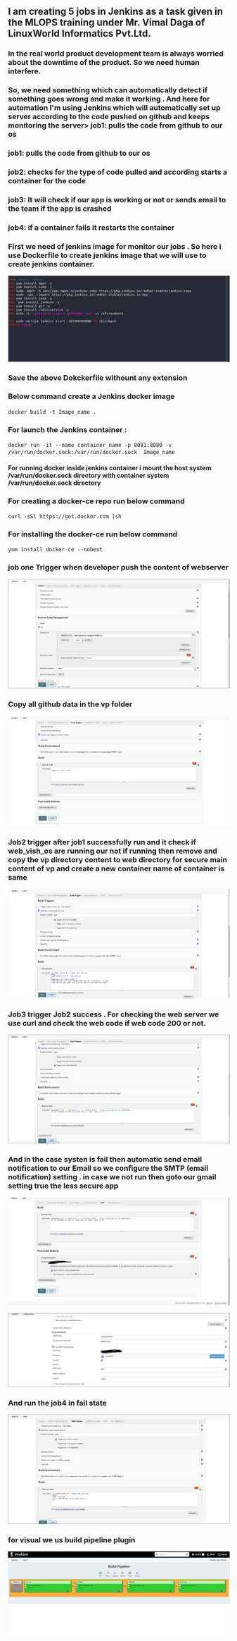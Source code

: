  ## I am creating  5 jobs in Jenkins as a task given in the MLOPS training under Mr. Vimal Daga of LinuxWorld Informatics Pvt.Ltd. 

### In the real world  product development  team is always worried about the downtime of the product. So we need human interfere.
### So, we need something which can automatically detect if something goes wrong and make it working . And here for automation I'm using Jenkins which will automatically set up server according to the code pushed on github and keeps monitoring the server> job1: pulls the code from github to our os


### job1: pulls the code from github to our os
### job2: checks for the type of code pulled and according starts a container for the code

### job3: It will check if our app is working or not or  sends email to the team if the app is crashed

### job4: if a container fails it restarts the container


### First we need of jenkins image for monitor our jobs . So here i use  Dockerfile to create jenkins image that we will use to create jenkins container.

![Dockerfile](img/Dockerfile.jpg)
 
### Save the above Dokckerfile withount any extension 

### Below command create a Jenkins docker image 
```
docker build -t Image_name . 
```
### For launch the Jenkins container :
```
docker run -it --name container_name -p 8081:8080 -v /var/run/docker.sock:/var/run/docker.sock  Image_name
```
#### For running docker inside jenkins container i mount the host system /var/run/docker.sock directory with container system /var/run/docker.sock directory 

### For creating a docker-ce repo run below command
```
curl -sSl https://get.docker.com |sh
```
### For installing the docker-ce run below command
```
yum install docker-ce --nobest
```

### job one Trigger when developer push the content of webserver
![JOB1](img/job1.jpg)


### Copy all github data in the vp folder
![JOB1](img/job1_2.jpg)


### Job2 trigger after job1 successfully run and it check if web_vish_os are running our not if running then remove and copy the vp directory content to web directory for secure main content of vp and create a new container name of container is same 

![JOB2](img/job2.jpg)

### Job3 trigger Job2 success . For checking the web server we use curl and check the web code if web code 200 or not.
![JOB3](img/job3.jpg)


### And in the case systen is fail then automatic send email  notification to our Email so we configure the SMTP (email notification) setting  . in case we not run then goto our gmail setting true the less secure app 
![JOB3](img/job3_2.jpg)



![JOB3](img/job3_3.jpg)

### And run the job4 in fail state 

![JOB4](img/job4.jpg)

### for visual we us build pipeline plugin
![JOB4](img/build.jpg)
